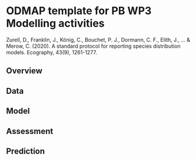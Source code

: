 # ODMAP template for PB WP3 Modelling activities

Zurell, D., Franklin, J., König, C., Bouchet, P. J., Dormann, C. F., Elith, J., ... & Merow, C. (2020). A standard protocol for reporting species distribution models. Ecography, 43(9), 1261-1277.

## Overview
## Data
## Model
## Assessment
## Prediction


